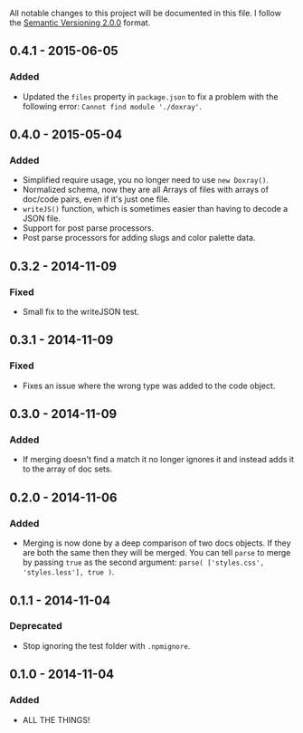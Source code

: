 All notable changes to this project will be documented in this file.
I follow the [Semantic Versioning 2.0.0](http://semver.org/) format.


## 0.4.1 - 2015-06-05

### Added
- Updated the `files` property in `package.json` to fix a problem with the following error: `Cannot find module './doxray'`.


## 0.4.0 - 2015-05-04

### Added
- Simplified require usage, you no longer need to use `new Doxray()`.
- Normalized schema, now they are all Arrays of files with arrays of doc/code
  pairs, even if it's just one file.
- `writeJS()` function, which is sometimes easier than having to decode a JSON
  file.
- Support for post parse processors.
- Post parse processors for adding slugs and color palette data.


## 0.3.2 - 2014-11-09

### Fixed
- Small fix to the writeJSON test.


## 0.3.1 - 2014-11-09

### Fixed
- Fixes an issue where the wrong type was added to the code object.


## 0.3.0 - 2014-11-09

### Added
- If merging doesn't find a match it no longer ignores it and instead adds it
  to the array of doc sets.


## 0.2.0 - 2014-11-06

### Added
- Merging is now done by a deep comparison of two docs objects. If they are both
  the same then they will be merged. You can tell `parse` to merge by passing
  `true` as the second argument: `parse( ['styles.css', 'styles.less'], true )`.


## 0.1.1 - 2014-11-04

### Deprecated
- Stop ignoring the test folder with `.npmignore`.


## 0.1.0 - 2014-11-04

### Added
- ALL THE THINGS!
